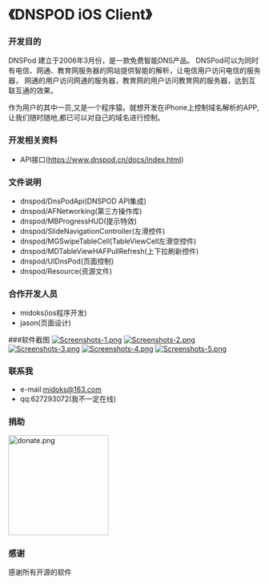《DNSPOD iOS Client》
=================

### 开发目的
DNSPod 建立于2006年3月份，是一款免费智能DNS产品。 
DNSPod可以为同时有电信、网通、教育网服务器的网站提供智能的解析，让电信用户访问电信的服务器，
网通的用户访问网通的服务器，教育网的用户访问教育网的服务器，达到互联互通的效果。

作为用户的其中一员,又是一个程序猿。就想开发在iPhone上控制域名解析的APP,让我们随时随地,都已可以对自己的域名进行控制。


### 开发相关资料
 - API接口(https://www.dnspod.cn/docs/index.html)


### 文件说明
 - dnspod/DnsPodApi(DNSPOD API集成)
 - dnspod/AFNetworking(第三方操作库)
 - dnspod/MBProgressHUD(提示特效)
 - dnspod/SlideNavigationController(左滑控件)
 - dnspod/MGSwipeTableCell(TableViewCell左滑空控件)
 - dnspod/MDTableViewHAFPullRefresh(上下拉刷新控件)
 - dnspod/UIDnsPod(页面控制)
 - dnspod/Resource(资源文件)


### 合作开发人员
 - midoks(ios程序开发) 
 - jason(页面设计)


###软件截图
[![Screenshots-1.png](/document/images/Screenshots-1.png)](/document/images/Screenshots-1.png)
[![Screenshots-2.png](/document/images/Screenshots-2.png)](/document/images/Screenshots-2.png)
[![Screenshots-3.png](/document/images/Screenshots-3.png)](/document/images/Screenshots-3.png)
[![Screenshots-4.png](/document/images/Screenshots-4.png)](/document/images/Screenshots-5.png)
[![Screenshots-5.png](/document/images/Screenshots-5.png)](/document/images/Screenshots-5.png)

### 联系我
- e-mail:midoks@163.com
- qq:627293072(我不一定在线)

### 捐助
<img src="/document/images/donate.png" alt="donate.png" title="donate.png" width="200" />

### 感谢
感谢所有开源的软件